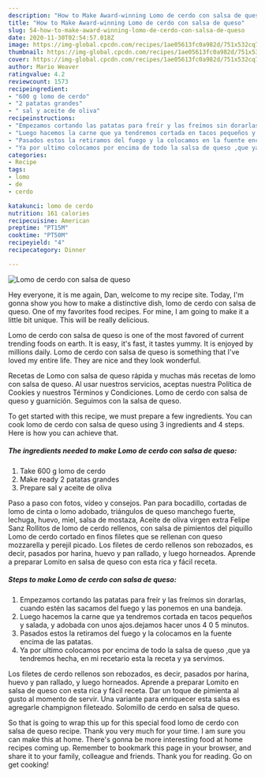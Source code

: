 ```yaml
---
description: "How to Make Award-winning Lomo de cerdo con salsa de queso"
title: "How to Make Award-winning Lomo de cerdo con salsa de queso"
slug: 54-how-to-make-award-winning-lomo-de-cerdo-con-salsa-de-queso
date: 2020-11-30T02:54:57.018Z
image: https://img-global.cpcdn.com/recipes/1ae05613fc0a982d/751x532cq70/lomo-de-cerdo-con-salsa-de-queso-foto-principal.jpg
thumbnail: https://img-global.cpcdn.com/recipes/1ae05613fc0a982d/751x532cq70/lomo-de-cerdo-con-salsa-de-queso-foto-principal.jpg
cover: https://img-global.cpcdn.com/recipes/1ae05613fc0a982d/751x532cq70/lomo-de-cerdo-con-salsa-de-queso-foto-principal.jpg
author: Mario Weaver
ratingvalue: 4.2
reviewcount: 1573
recipeingredient:
- "600 g lomo de cerdo"
- "2 patatas grandes"
- " sal y aceite de oliva"
recipeinstructions:
- "Empezamos cortando las patatas para freír y las freímos sin dorarlas, cuando estén las sacamos del fuego y las ponemos en una bandeja."
- "Luego hacemos la carne que ya tendremos cortada en tacos pequeños y salada, y adobada con unos ajos.dejamos hacer unos 4 0 5 minutos."
- "Pasados estos la retiramos del fuego y la colocamos en la fuente encima de las patatas."
- "Ya por ultimo colocamos por encima de todo la salsa de queso ,que ya tendremos hecha, en mi recetario esta la receta y ya servimos."
categories:
- Recipe
tags:
- lomo
- de
- cerdo

katakunci: lomo de cerdo 
nutrition: 161 calories
recipecuisine: American
preptime: "PT15M"
cooktime: "PT50M"
recipeyield: "4"
recipecategory: Dinner

---
```



![Lomo de cerdo con salsa de queso](https://img-global.cpcdn.com/recipes/1ae05613fc0a982d/751x532cq70/lomo-de-cerdo-con-salsa-de-queso-foto-principal.jpg)

Hey everyone, it is me again, Dan, welcome to my recipe site. Today, I'm gonna show you how to make a distinctive dish, lomo de cerdo con salsa de queso. One of my favorites food recipes. For mine, I am going to make it a little bit unique. This will be really delicious.

Lomo de cerdo con salsa de queso is one of the most favored of current trending foods on earth. It is easy, it's fast, it tastes yummy. It is enjoyed by millions daily. Lomo de cerdo con salsa de queso is something that I've loved my entire life. They are nice and they look wonderful.

Recetas de Lomo con salsa de queso rápida y muchas más recetas de lomo con salsa de queso. Al usar nuestros servicios, aceptas nuestra Política de Cookies y nuestros Términos y Condiciones. Lomo de cerdo con salsa de queso y guarnición. Seguimos con la salsa de queso.


To get started with this recipe, we must prepare a few ingredients. You can cook lomo de cerdo con salsa de queso using 3 ingredients and 4 steps. Here is how you can achieve that.

<!--inarticleads1-->

##### The ingredients needed to make Lomo de cerdo con salsa de queso:

1. Take 600 g lomo de cerdo
1. Make ready 2 patatas grandes
1. Prepare  sal y aceite de oliva


Paso a paso con fotos, vídeo y consejos. Pan para bocadillo, cortadas de lomo de cinta o lomo adobado, triángulos de queso manchego fuerte, lechuga, huevo, miel, salsa de mostaza, Aceite de oliva virgen extra Felipe Sanz Rollitos de lomo de cerdo rellenos, con salsa de pimientos del piquillo Lomo de cerdo cortado en finos filetes que se rellenan con queso mozzarella y perejil picado. Los filetes de cerdo rellenos son rebozados, es decir, pasados por harina, huevo y pan rallado, y luego horneados. Aprende a preparar Lomito en salsa de queso con esta rica y fácil receta. 

<!--inarticleads2-->

##### Steps to make Lomo de cerdo con salsa de queso:

1. Empezamos cortando las patatas para freír y las freímos sin dorarlas, cuando estén las sacamos del fuego y las ponemos en una bandeja.
1. Luego hacemos la carne que ya tendremos cortada en tacos pequeños y salada, y adobada con unos ajos.dejamos hacer unos 4 0 5 minutos.
1. Pasados estos la retiramos del fuego y la colocamos en la fuente encima de las patatas.
1. Ya por ultimo colocamos por encima de todo la salsa de queso ,que ya tendremos hecha, en mi recetario esta la receta y ya servimos.


Los filetes de cerdo rellenos son rebozados, es decir, pasados por harina, huevo y pan rallado, y luego horneados. Aprende a preparar Lomito en salsa de queso con esta rica y fácil receta. Dar un toque de pimienta al gusto al momento de servir. Una variante para enriquecer esta salsa es agregarle champignon fileteado. Solomillo de cerdo en salsa de queso. 

So that is going to wrap this up for this special food lomo de cerdo con salsa de queso recipe. Thank you very much for your time. I am sure you can make this at home. There's gonna be more interesting food at home recipes coming up. Remember to bookmark this page in your browser, and share it to your family, colleague and friends. Thank you for reading. Go on get cooking!
